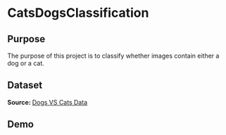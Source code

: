 # CatsDogsClassification

<h2>Purpose</h2>
The purpose of this project is to classify whether images contain either a dog or a cat.

<h2>Dataset</h2>
<b>Source: </b><a href="https://www.kaggle.com/competitions/dogs-vs-cats/data">Dogs VS Cats Data</a>

<h2>Demo</h2>
